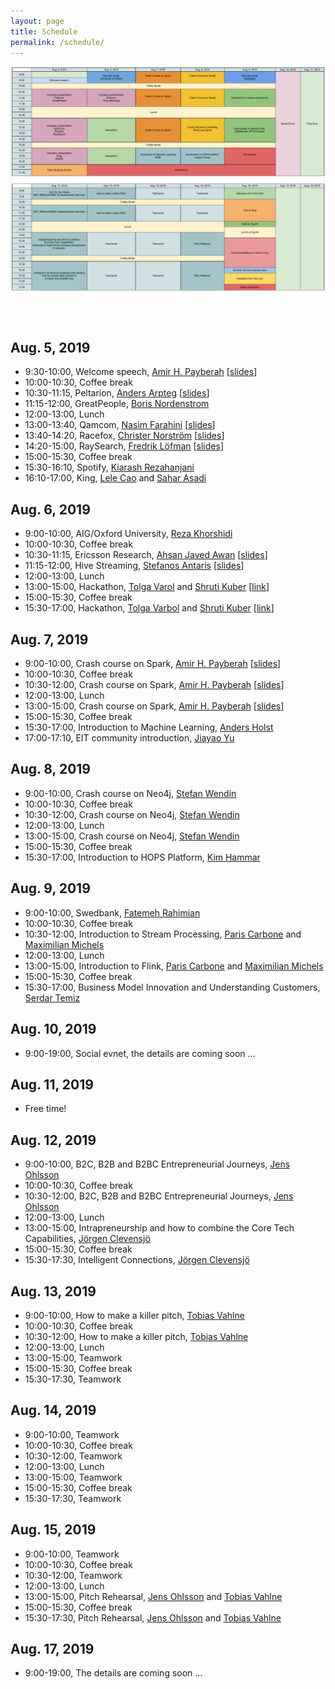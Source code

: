 ```yaml
---
layout: page
title: Schedule
permalink: /schedule/
---
```

<center><a href="/images/schedule.png"><img src="/images/schedule.png" align="center"></a></center>

<br><br>
## Aug. 5, 2019
* 9:30-10:00, Welcome speech, [Amir H. Payberah](https://payberah.github.io/) [[slides](/files/intro.pdf)]
* 10:00-10:30, Coffee break
* 10:30-11:15, Peltarion, [Anders Arpteg](https://www.linkedin.com/in/andersarpteg/) [[slides](/files/peltarion.pdf)]
* 11:15-12:00, GreatPeople, [Boris Nordenstrom](https://www.linkedin.com/in/nordenstrom/)
* 12:00-13:00, Lunch
* 13:00-13:40, Qamcom, [Nasim Farahini](https://www.linkedin.com/in/nasim-farahini-814a8047/) [[slides](/files/qamcom.pdf)]
* 13:40-14:20, Racefox, [Christer Norström](https://www.linkedin.com/in/christer-norstr%C3%B6m-7859383/) [[slides](/files/racefox.pdf)]
* 14:20-15:00, RaySearch, [Fredrik Löfman](https://www.linkedin.com/in/fredrik-l%C3%B6fman-734883/) [[slides](/files/raysearch.pdf)]
* 15:00-15:30, Coffee break
* 15:30-16:10, Spotify, [Kiarash Rezahanjani](https://www.linkedin.com/in/rezahanjani/)
* 16:10-17:00, King, [Lele Cao](https://www.linkedin.com/in/caolele/) and [Sahar Asadi](https://www.linkedin.com/in/saharasadi/)

## Aug. 6, 2019
* 9:00-10:00, AIG/Oxford University, [Reza Khorshidi](https://www.linkedin.com/in/rezakhorshidi/)
* 10:00-10:30, Coffee break
* 10:30-11:15, Ericsson Research, [Ahsan Javed Awan](https://www.linkedin.com/in/ahsanjavedawan/) [[slides](/files/ericsson.pdf)]
* 11:15-12:00, Hive Streaming, [Stefanos Antaris](https://www.linkedin.com/in/stefanosantaris/) [[slides](/files/hivestreaming.pptx)]
* 12:00-13:00, Lunch
* 13:00-15:00, Hackathon, [Tolga Varol](https://www.linkedin.com/in/tolgavarol/) and [Shruti Kuber](https://www.linkedin.com/in/shruti-kuber/) [[link](https://git.drivetrust.eu/tolgav/stockholm-bdass-2019?fbclid=IwAR3XlUFIDzcexytzr57it8WfXKyyGCi2RL57azYiESW1mwFuxyiz74S1bCA)]
* 15:00-15:30, Coffee break
* 15:30-17:00, Hackathon, [Tolga Varbol](https://www.linkedin.com/in/tolgavarol/) and [Shruti Kuber](https://www.linkedin.com/in/shruti-kuber/) [[link](https://git.drivetrust.eu/tolgav/stockholm-bdass-2019?fbclid=IwAR3XlUFIDzcexytzr57it8WfXKyyGCi2RL57azYiESW1mwFuxyiz74S1bCA)]

## Aug. 7, 2019
* 9:00-10:00, Crash course on Spark, [Amir H. Payberah](https://payberah.github.io/) [[slides](/files/spark.pdf)]
* 10:00-10:30, Coffee break
* 10:30-12:00, Crash course on Spark, [Amir H. Payberah](https://payberah.github.io/) [[slides](/files/spark.pdf)]
* 12:00-13:00, Lunch
* 13:00-15:00, Crash course on Spark, [Amir H. Payberah](https://payberah.github.io/) [[slides](/files/spark.pdf)]
* 15:00-15:30, Coffee break
* 15:30-17:00, Introduction to Machine Learning, [Anders Holst](https://www.linkedin.com/in/anders-holst-82330118/)
* 17:00-17:10, EIT community introduction, [Jiayao Yu](https://alumni.eitdigital.eu/candidate/jiayao-yu)

## Aug. 8, 2019
* 9:00-10:00, Crash course on Neo4j, [Stefan Wendin](https://www.linkedin.com/in/stefanwendin/)
* 10:00-10:30, Coffee break
* 10:30-12:00, Crash course on Neo4j, [Stefan Wendin](https://www.linkedin.com/in/stefanwendin/)
* 12:00-13:00, Lunch
* 13:00-15:00, Crash course on Neo4j, [Stefan Wendin](https://www.linkedin.com/in/stefanwendin/)
* 15:00-15:30, Coffee break
* 15:30-17:00, Introduction to HOPS Platform, [Kim Hammar](https://www.linkedin.com/in/kim-hammar-9963aba6/)

## Aug. 9, 2019
* 9:00-10:00, Swedbank, [Fatemeh Rahimian](https://www.linkedin.com/in/fatemeh-rahimian-0734bb24/)
* 10:00-10:30, Coffee break
* 10:30-12:00, Introduction to Stream Processing, [Paris Carbone](https://www.linkedin.com/in/paris-carbone-20752726/) and [Maximilian Michels](https://www.linkedin.com/in/maximilian-michels-3997299b/)
* 12:00-13:00, Lunch
* 13:00-15:00, Introduction to Flink, [Paris Carbone](https://www.linkedin.com/in/paris-carbone-20752726/) and [Maximilian Michels](https://www.linkedin.com/in/maximilian-michels-3997299b/)
* 15:00-15:30, Coffee break
* 15:30-17:00, Business Model Innovation and Understanding Customers, [Serdar Temiz](https://www.linkedin.com/in/serdartemiz/)

## Aug. 10, 2019
* 9:00-19:00, Social evnet, the details are coming soon ...

## Aug. 11, 2019
* Free time!

## Aug. 12, 2019
* 9:00-10:00, B2C, B2B and B2BC Entrepreneurial Journeys, [Jens Ohlsson](https://www.linkedin.com/in/jens-ohlsson-968b303/)
* 10:00-10:30, Coffee break
* 10:30-12:00, B2C, B2B and B2BC Entrepreneurial Journeys, [Jens Ohlsson](https://www.linkedin.com/in/jens-ohlsson-968b303/)
* 12:00-13:00, Lunch
* 13:00-15:00, Intrapreneurship and how to combine the Core Tech Capabilities, [Jörgen Clevensjö](https://www.linkedin.com/in/j%C3%B6rgen-clevensj%C3%B6-a8426b7/)
* 15:00-15:30, Coffee break
* 15:30-17:30, Intelligent Connections, [Jörgen Clevensjö](https://www.linkedin.com/in/j%C3%B6rgen-clevensj%C3%B6-a8426b7/)

## Aug. 13, 2019
* 9:00-10:00, How to make a killer pitch, [Tobias Vahlne](https://www.linkedin.com/in/tobiasvahlne/)
* 10:00-10:30, Coffee break
* 10:30-12:00, How to make a killer pitch, [Tobias Vahlne](https://www.linkedin.com/in/tobiasvahlne/)
* 12:00-13:00, Lunch
* 13:00-15:00, Teamwork
* 15:00-15:30, Coffee break
* 15:30-17:30, Teamwork

## Aug. 14, 2019
* 9:00-10:00, Teamwork
* 10:00-10:30, Coffee break
* 10:30-12:00, Teamwork
* 12:00-13:00, Lunch
* 13:00-15:00, Teamwork
* 15:00-15:30, Coffee break
* 15:30-17:30, Teamwork

## Aug. 15, 2019
* 9:00-10:00, Teamwork
* 10:00-10:30, Coffee break
* 10:30-12:00, Teamwork
* 12:00-13:00, Lunch
* 13:00-15:00, Pitch Rehearsal, [Jens Ohlsson](https://www.linkedin.com/in/jens-ohlsson-968b303/) and [Tobias Vahlne](https://www.linkedin.com/in/tobiasvahlne/)
* 15:00-15:30, Coffee break
* 15:30-17:30, Pitch Rehearsal, [Jens Ohlsson](https://www.linkedin.com/in/jens-ohlsson-968b303/) and [Tobias Vahlne](https://www.linkedin.com/in/tobiasvahlne/)

## Aug. 17, 2019
* 9:00-19:00, The details are coming soon ...
